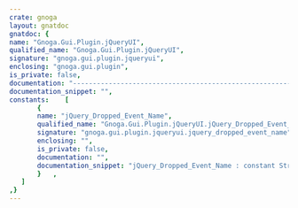 ```yaml
---
crate: gnoga
layout: gnatdoc
gnatdoc: {
name: "Gnoga.Gui.Plugin.jQueryUI",
qualified_name: "Gnoga.Gui.Plugin.jQueryUI",
signature: "gnoga.gui.plugin.jqueryui",
enclosing: "gnoga.gui.plugin",
is_private: false,
documentation: "-----------------------------------------------------------------------\n  jQueryUI Plug In\n-----------------------------------------------------------------------\n  http://jQueryUI.com\n  Binding to jQueryUI",
documentation_snippet: "",
constants:    [
       {
       name: "jQuery_Dropped_Event_Name",
       qualified_name: "Gnoga.Gui.Plugin.jQueryUI.jQuery_Dropped_Event_Name",
       signature: "gnoga.gui.plugin.jqueryui.jquery_dropped_event_name",
       enclosing: "",
       is_private: false,
       documentation: "",
       documentation_snippet: "jQuery_Dropped_Event_Name : constant String := \"jqueryui_dropped\";",
       }   ,
   ]
,}
---
```

